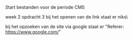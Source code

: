 Start bestanden voor de periode CMS

week 2 opdracht 3
bij het openen van de link staat er niks\

bij het opzoeken van de site via google staat er "Referer: https://www.google.com/"
